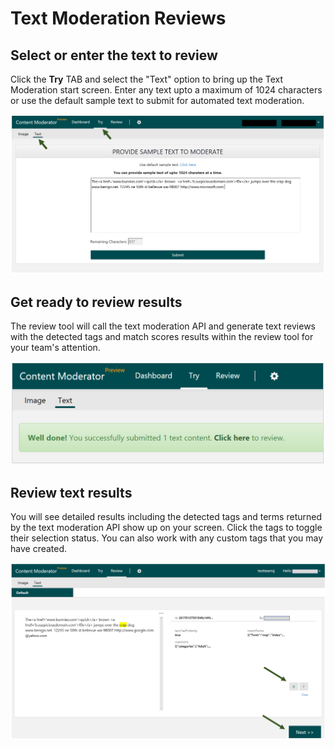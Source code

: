 <!-- 
NavPath: Content Moderator/Review Tool User Guide
LinkLabel: Review Text Moderation
Url: content-moderator/documentation/review-tool-user-guide/review-moderated-text
Weight: 20
-->
# Text Moderation Reviews #

## Select or enter the text to review ##

Click the **Try** TAB and select the "Text" option to bring up the Text Moderation start screen. Enter any text upto a maximum of 1024 characters or use the default sample text to submit for automated text moderation.

![Review Text](images/1-Try-Text-updated.PNG)

## Get ready to review results ##

The review tool will call the text moderation API and generate text reviews with the detected tags and match scores results within the review tool for your team's attention. 

![Ready for text reviews](images/2-Text-Submitted.PNG)

## Review text results ##

You will see detailed results including the detected tags and terms returned by the text moderation API show up on your screen. Click the tags to toggle their selection status. You can also work with any custom tags that you may have created.

![Review text results](images/3-Review-Text-2.PNG)
